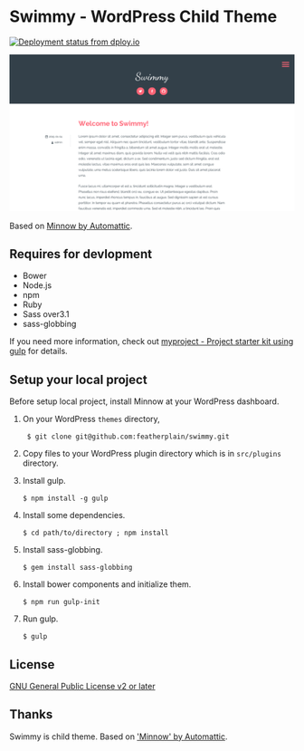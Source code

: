 # Swimmy - WordPress Child Theme

[![Deployment status from dploy.io](https://featherplain.dploy.io/badge/66802253908740/17648.svg)](http://dploy.io)

![swimmy](https://raw.githubusercontent.com/featherplain/swimmy/gh-pages/dist/img/readme/ssAll.png)

Based on [Minnow by Automattic](https://wordpress.org/themes/minnow).

## Requires for devlopment

* Bower
* Node.js
* npm
* Ruby
* Sass over3.1
* sass-globbing

If you need more information, check out [myproject - Project starter kit using gulp](http://github.com/featherplain/myproject) for details.

## Setup your local project

Before setup local project, install Minnow at your WordPress dashboard.

1. On your WordPress `themes` directory,

		$ git clone git@github.com:featherplain/swimmy.git

2. Copy files to your WordPress plugin directory which is in `src/plugins` directory.

3.  Install gulp.

		$ npm install -g gulp

4.  Install some dependencies.

		$ cd path/to/directory ; npm install
	
5.  Install sass-globbing.

		$ gem install sass-globbing

6.  Install bower components and initialize them.

		$ npm run gulp-init

7.  Run gulp.

		$ gulp

## License

[GNU General Public License v2 or later](http://www.gnu.org/licenses/gpl-2.0.html)

## Thanks

Swimmy is child theme. Based on ['Minnow' by Automattic](https://wordpress.org/themes/minnow).

